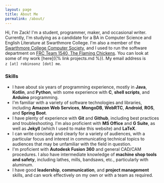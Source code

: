 ```yaml
---
layout: page
title: About Me
permalink: /about/
---
```

Hi, I'm Zack! I'm a student, programmer, maker, and occasional writer. Currently, I'm studying as a candidate for a BA in Computer Science and English Literature at Swarthmore College. I'm also a member of the [Swarthmore College Computer Society](https://www.sccs.swarthmore.edu/), and I used to run the software department on [FRC Team 1540, The Flaming Chickens](https://team1540.org). You can look at some of my work [here]({% link projects.md %}). My email address is `z [at] robinsonz [dot] me`.

### Skills

- I have about six years of programming experience, mostly in **Java**, **Kotlin**, and **Python**, with some experience with **C**, **shell scripts**, and **Arduino** programming. 
- I'm familiar with a variety of software technologies and libraries, including **Amazon Web Services**, **MongoDB**, **WebRTC**, **Android**, **ROS**, and **Spring Boot**.
- I have plenty of experience with **Git** and **Github**, including best practices and troubleshooting. I'm also proficient with **MS Office** and **G Suite**, as well as **Jekyll** (which I used to make this website) and **LaTeX**.
- I can write concisely and clearly for a variety of audiences, with a particular focus and interest in communicating technical topics to audiences that may be unfamiliar with the field in question. 
- I'm proficient with **Autodesk Fusion 360** and general CAD/CAM procedures. I also have intermediate knowledge of **machine shop tools and safety**, including lathes, mills, bandsaws, etc., particularly with aluminum. 
- I have good **leadership**, **communication**, and **project management** skills, and can work effectively on my own or with a team as required. 

